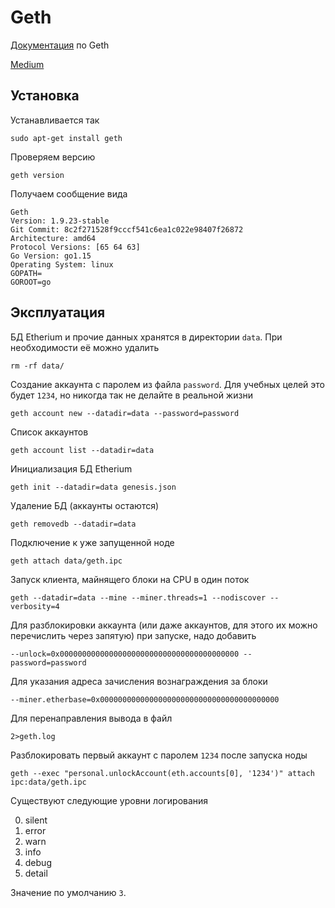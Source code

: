 # Geth

[Документация](https://geth.ethereum.org/) по Geth

[Medium](https://medium.com/@chim/ethereum-how-to-setup-a-local-test-node-with-initial-ether-balance-using-geth-974511ce712)

## Установка

Устанавливается так
```
sudo apt-get install geth
```
Проверяем версию
```
geth version
```
Получаем сообщение вида
```
Geth
Version: 1.9.23-stable
Git Commit: 8c2f271528f9cccf541c6ea1c022e98407f26872
Architecture: amd64
Protocol Versions: [65 64 63]
Go Version: go1.15
Operating System: linux
GOPATH=
GOROOT=go
```

## Эксплуатация

БД Etherium и прочие данных хранятся в директории `data`. При необходимости её можно удалить
```
rm -rf data/
```

Создание аккаунта с паролем из файла `password`. Для учебных целей это будет `1234`, но никогда так не делайте в реальной жизни
```
geth account new --datadir=data --password=password
```
Список аккаунтов
```
geth account list --datadir=data
```
Инициализация БД Etherium
```
geth init --datadir=data genesis.json
```
Удаление БД (аккаунты остаются)
```
geth removedb --datadir=data
```
Подключение к уже запущенной ноде
```
geth attach data/geth.ipc
```
Запуск клиента, майнящего блоки на CPU в один поток
```
geth --datadir=data --mine --miner.threads=1 --nodiscover --verbosity=4
```
Для разблокировки аккаунта (или даже аккаунтов, для этого их можно перечислить через запятую) при запуске, надо добавить
```
--unlock=0x0000000000000000000000000000000000000000 --password=password
```
Для указания адреса зачисления вознаграждения за блоки
```
--miner.etherbase=0x0000000000000000000000000000000000000000
```
Для перенаправления вывода в файл
```
2>geth.log
```
Разблокировать первый аккаунт с паролем `1234` после запуска ноды
```
geth --exec "personal.unlockAccount(eth.accounts[0], '1234')" attach ipc:data/geth.ipc
```
Существуют следующие уровни логирования

0. silent
1. error
2. warn
3. info
4. debug
5. detail

Значение по умолчанию `3`.
